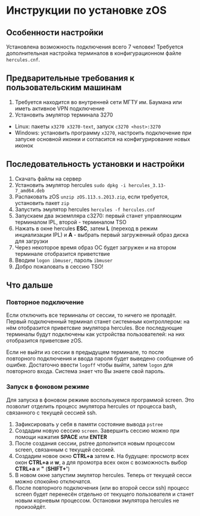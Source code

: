 # Инструкции по установке zOS

## Особенности настройки

Установлена возможность подключения всего 7 человек! Требуется дополнительная настройка терминалов в конфигурационном файле `hercules.cnf`.

## Предварительные требования к пользовательским машинам

1. Требуется находится во внутренней сети МГТУ им. Баумана или иметь активное VPN подключение
2. Установить эмулятор терминала 3270
* Linux: пакеты `x3270 x3270-text`, запуск `c3270 <host>:3270`
* Windows: установить программу `x3270`, настроить подключение при запуске основной иконки и согласится на конфигурирование новых иконок

## Последовательность установки и настройки

1. Скачать файлы на сервер
1. Установить эмулятор hercules `sudo dpkg -i hercules_3.13-7_amd64.deb`
1. Распаковать zOS `unzip zOS.113.s.2013.zip`, если требуется, установить пакет `zip`
1. Запустить эмулятор hercules `hercules -f hercules.cnf`
1. Запускаем два экземпляра c3270: первый станет управляющим терминалом IPL, второй - терминалом TSO
1. Нажать в окне hercules **ESC**, затем **L** (переход в режим инциализации IPL) и **A** - выбрать первый загруженный образ диска для загрузки
1. Через некоторое время образ ОС будет загружен и на втором терминале отобразится приветствие
1. Вводим `logon ibmuser`, пароль `ibmuser`
1. Добро пожаловать в сессию TSO!

## Что дальше

### Повторное подключение

Если отключить все терминалы от сессии, то ничего не пропадёт. Первый подключенный терминал станет системным контроллером: на нём отобразится приветсвие эмулятора hercules. Все последующие терминалы будут подключены как устройства пользователей: на них отобразится приветсвие zOS.

Если не выйти из сессии в предыдущем терминале, то после повторного подключения и ввода пароля будет выведено сообщение об ошибке. Достаточно ввести `logoff` чтобы выйти, затем `logon` для повторного входа. Система знает что Вы знаете свой пароль.

### Запуск в фоновом режиме

Для запуска в фоновом режиме воспользуемся программой screen. Это позволит отделить процесс эмулятора hercules от процесса bash, связанного с текущей сессией ssh.

1. Зафиксировать у себя в памяти состояние вывода `pstree`
1. Создадим новую сессию `screen`. Завершить сессию можно при помощи нажатия **SPACE** или **ENTER**
1. После создания сессии, pstree дополнится новым процессом screen, связанным с текущей сессией.
1. Создадим новое окно **CTRL+a** затем **c**. На будущее: просмотр всех окон **CTRL+a** и **w**, а для промотра всех окон с возможность выбор **CTRL+a** и **"** (**SHIFT+'**)
1. В новом окне запустим эмулятор hercules. Теперь от текущей сесси можно спокойно отключатся.
1. После повторного подключения (или во второй сесси ssh) процесс screen будет перенесён отдельно от текущего пользователя и станет новым корневым процессом. Остановки эмулятора hercules не произойдёт.
